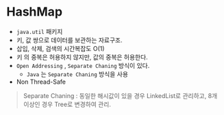 
# HashMap

- `java.util` 패키지
- 키, 값 쌍으로 데이터를 보관하는 자료구조.
- 삽입, 삭제, 검색의 시간복잡도 O(1)
- 키 의 중복은 허용하지 않지만, 값의 중복은 허용한다.
- `Open Addressing` , `Separate Chaning` 방식이 있다.
  - `Java` 는 `Separate Chaning` 방식을 사용
- Non Thread-Safe

> Separate Chaning : 동일한 해시값이 있을 경우 LinkedList로 관리하고, 8개 이상인 경우 Tree로 변경하여 관리.

